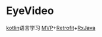 # EyeVideo
[kotlin](https://www.kotlincn.net/)语言学习
[MVP](https://github.com/googlesamples/android-architecture)+[Retrofit](http://square.github.io/retrofit/)+[RxJava](https://github.com/ReactiveX/RxJava)

